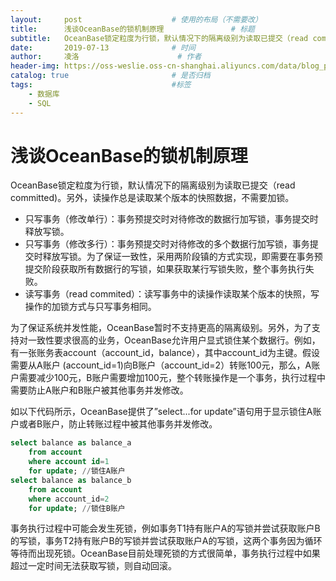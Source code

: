 ```yaml
---
layout:     post   				    # 使用的布局（不需要改）
title:      浅谈OceanBase的锁机制原理				# 标题 
subtitle:   OceanBase锁定粒度为行锁，默认情况下的隔离级别为读取已提交（read committed)。另外，读操作总是读取某个版本的快照数据，不需要加锁。  #副标题
date:       2019-07-13				# 时间
author:     凌洛 						# 作者
header-img: https://oss-weslie.oss-cn-shanghai.aliyuncs.com/data/blog_post_bg/post-bg-code1.jpg 	#这篇文章标题背景图片
catalog: true 						# 是否归档
tags:								#标签
    - 数据库
    - SQL
---
```


# 浅谈OceanBase的锁机制原理

OceanBase锁定粒度为行锁，默认情况下的隔离级别为读取已提交（read committed)。另外，读操作总是读取某个版本的快照数据，不需要加锁。

- 只写事务（修改单行）：事务预提交时对待修改的数据行加写锁，事务提交时释放写锁。
- 只写事务（修改多行）：事务预提交时对待修改的多个数据行加写锁，事务提交时释放写锁。为了保证一致性，采用两阶段镇的方式实现，即需要在事务预提交阶段获取所有数据行的写锁，如果获取某行写锁失败，整个事务执行失败。
- 读写事务（read commited）：读写事务中的读操作读取某个版本的快照，写操作的加锁方式与只写事务相同。

为了保证系统并发性能，OceanBase暂时不支持更高的隔离级别。另外，为了支持对一致性要求很高的业务，OceanBase允许用户显式锁住某个数据行。例如，有一张账务表account（account_id，balance），其中account_id为主键。假设需要从A账户
(account_id=1)向B账户（account_id=2）转账100元，那么，A账户需要减少100元，B账户需要增加100元，整个转账操作是一个事务，执行过程中需要防止A账户和B账户被其他事务并发修改。

如以下代码所示，OceanBase提供了”select...for update”语句用于显示锁住A账户或者B账户，防止转账过程中被其他事务并发修改。
```sql
select balance as balance_a
    from account
    where account id=1
    for update; //锁住A账户
select balance as balance_b
    from account
    where account_id=2
    for update; //锁住B账户
```  
事务执行过程中可能会发生死锁，例如事务T1持有账户A的写锁并尝试获取账户B的写锁，事务T2持有账户B的写锁并尝试获取账户A的写锁，这两个事务因为循环等待而出现死锁。OceanBase目前处理死锁的方式很简单，事务执行过程中如果超过一定时间无法获取写锁，则自动回滚。
